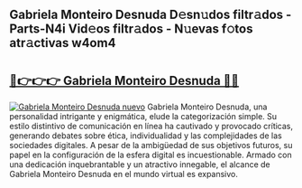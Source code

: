 ## Gabriela Monteiro Desnuda D𝚎sn𝚞dos filtr𝚊dos - Parts-N4i Vid𝚎os filtr𝚊dos - N𝚞evas f𝚘tos atr𝚊ctivas w4om4

# <h2><a href="http://mbaouur.tromn.icu/?c=Gabriela+Monteiro+Desnuda">🔗👉👉👉 Gabriela Monteiro Desnuda 🔗🔗</a></h2>

[![Gabriela Monteiro Desnuda nuevo](https://i.imgur.com/pEAQMta.gif)](http://mbaouur.tromn.icu/?c=Gabriela+Monteiro+Desnuda)
Gabriela Monteiro Desnuda, una personalidad intrigante y enigmática, elude la categorización simple. Su estilo distintivo de comunicación en línea ha cautivado y provocado críticas, generando debates sobre ética, individualidad y las complejidades de las sociedades digitales. A pesar de la ambigüedad de sus objetivos futuros, su papel en la configuración de la esfera digital es incuestionable. Armado con una dedicación inquebrantable y un atractivo innegable, el alcance de Gabriela Monteiro Desnuda en el mundo virtual es expansivo.
